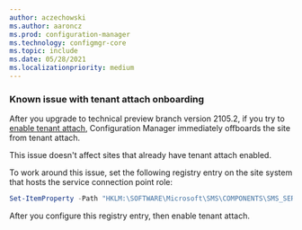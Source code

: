 ```yaml
---
author: aczechowski
ms.author: aaroncz
ms.prod: configuration-manager
ms.technology: configmgr-core
ms.topic: include
ms.date: 05/28/2021
ms.localizationpriority: medium
---
```


### <a name="ki_ta"></a> Known issue with tenant attach onboarding

<!--10001852-->

After you upgrade to technical preview branch version 2105.2, if you try to [enable tenant attach](../../../../../tenant-attach/device-sync-actions.md), Configuration Manager immediately offboards the site from tenant attach.

This issue doesn't affect sites that already have tenant attach enabled.

To work around this issue, set the following registry entry on the site system that hosts the service connection point role:

```powershell
Set-ItemProperty -Path "HKLM:\SOFTWARE\Microsoft\SMS\COMPONENTS\SMS_SERVICE_CONNECTOR" -Name "HeartbeatWorker_IntervalSec" -Value 60
```

After you configure this registry entry, then enable tenant attach.
